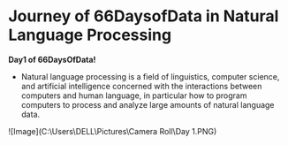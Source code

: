 # **Journey of 66DaysofData in Natural Language Processing**

**Day1 of 66DaysOfData!**
- Natural language processing is a field of linguistics, computer science, and artificial intelligence concerned with the interactions between computers and human language, in particular how to program computers to process and analyze large amounts of natural language data. 

![Image](C:\Users\DELL\Pictures\Camera Roll\Day 1.PNG)
